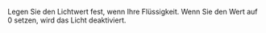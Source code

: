 Legen Sie den Lichtwert fest, wenn Ihre Flüssigkeit. Wenn Sie den Wert auf 0 setzen, wird das Licht deaktiviert.